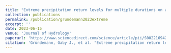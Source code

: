 ```yaml
---
title: "Extreme precipitation return levels for multiple durations on a global scale"
collection: publications
permalink: /publication/grundemann2023extreme
excerpt: ''
date: 2023-06-15
venue: 'Journal of Hydrology'
paperurl: 'https://www.sciencedirect.com/science/article/pii/S0022169423005000'
citation: 'Gründemann, Gaby J., et al. "Extreme precipitation return levels for multiple durations on a global scale." Journal of Hydrology 621 (2023): 129558.'
---
```


